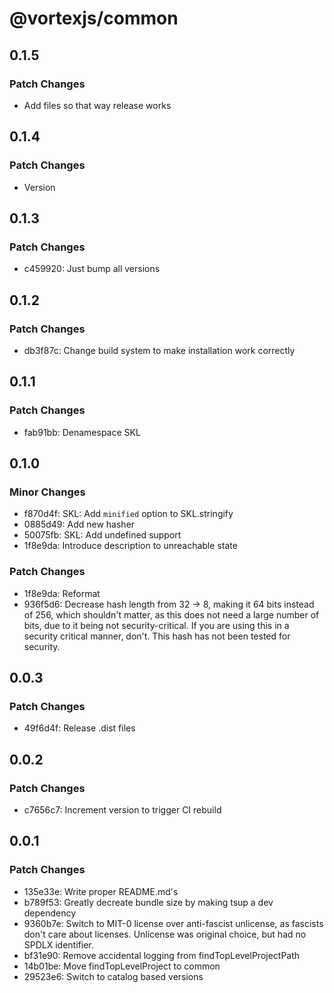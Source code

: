 # @vortexjs/common

## 0.1.5

### Patch Changes

- Add files so that way release works

## 0.1.4

### Patch Changes

- Version

## 0.1.3

### Patch Changes

- c459920: Just bump all versions

## 0.1.2

### Patch Changes

- db3f87c: Change build system to make installation work correctly

## 0.1.1

### Patch Changes

- fab91bb: Denamespace SKL

## 0.1.0

### Minor Changes

- f870d4f: SKL: Add `minified` option to SKL.stringify
- 0885d49: Add new hasher
- 50075fb: SKL: Add undefined support
- 1f8e9da: Introduce description to unreachable state

### Patch Changes

- 1f8e9da: Reformat
- 936f5d6: Decrease hash length from 32 -> 8, making it 64 bits instead of 256, which shouldn't matter, as this does not need a large number of bits, due to it being not security-critical. If you are using this in a security critical manner, don't. This hash has not been tested for security.

## 0.0.3

### Patch Changes

- 49f6d4f: Release .dist files

## 0.0.2

### Patch Changes

- c7656c7: Increment version to trigger CI rebuild

## 0.0.1

### Patch Changes

- 135e33e: Write proper README.md's
- b789f53: Greatly decreate bundle size by making tsup a dev dependency
- 9360b7e: Switch to MIT-0 license over anti-fascist unlicense, as fascists don't care about licenses. Unlicense was original choice, but had no SPDLX identifier.
- bf31e90: Remove accidental logging from findTopLevelProjectPath
- 14b01be: Move findTopLevelProject to common
- 29523e6: Switch to catalog based versions
